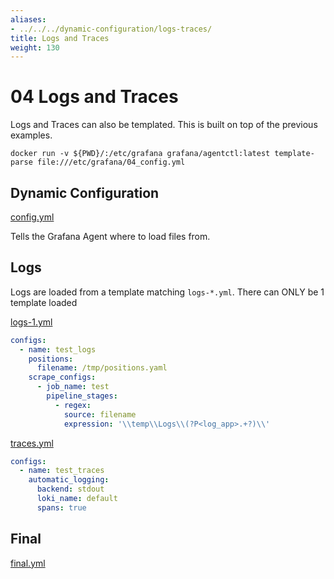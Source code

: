 ```yaml
---
aliases:
- ../../../dynamic-configuration/logs-traces/
title: Logs and Traces
weight: 130
---
```

# 04 Logs and Traces

Logs and Traces can also be templated. This is built on top of the previous examples.

`docker run -v ${PWD}/:/etc/grafana grafana/agentctl:latest template-parse file:///etc/grafana/04_config.yml`

## Dynamic Configuration

[config.yml](https://github.com/grafana/agent/blob/main/docs/sources/cookbook/dynamic-configuration/01_Basics/04_config.yml)

Tells the Grafana Agent where to load files from.

## Logs

Logs are loaded from a template matching `logs-*.yml`. There can ONLY be 1 template loaded

[logs-1.yml](https://github.com/grafana/agent/blob/main/docs/sources/cookbook/dynamic-configuration/01_Basics/04_assets/logs-1.yml)

```yaml
configs:
  - name: test_logs
    positions:
      filename: /tmp/positions.yaml
    scrape_configs:
      - job_name: test
        pipeline_stages:
          - regex:
            source: filename
            expression: '\\temp\\Logs\\(?P<log_app>.+?)\\'
```

[traces.yml](https://github.com/grafana/agent/blob/main/docs/sources/cookbook/dynamic-configuration/01_Basics/04_assets/traces-1.yml)

```yaml
configs:
  - name: test_traces
    automatic_logging:
      backend: stdout
      loki_name: default
      spans: true
```

## Final

[final.yml](https://github.com/grafana/agent/blob/main/docs/sources/cookbook/dynamic-configuration/01_Basics/04_assets/final.yml)
